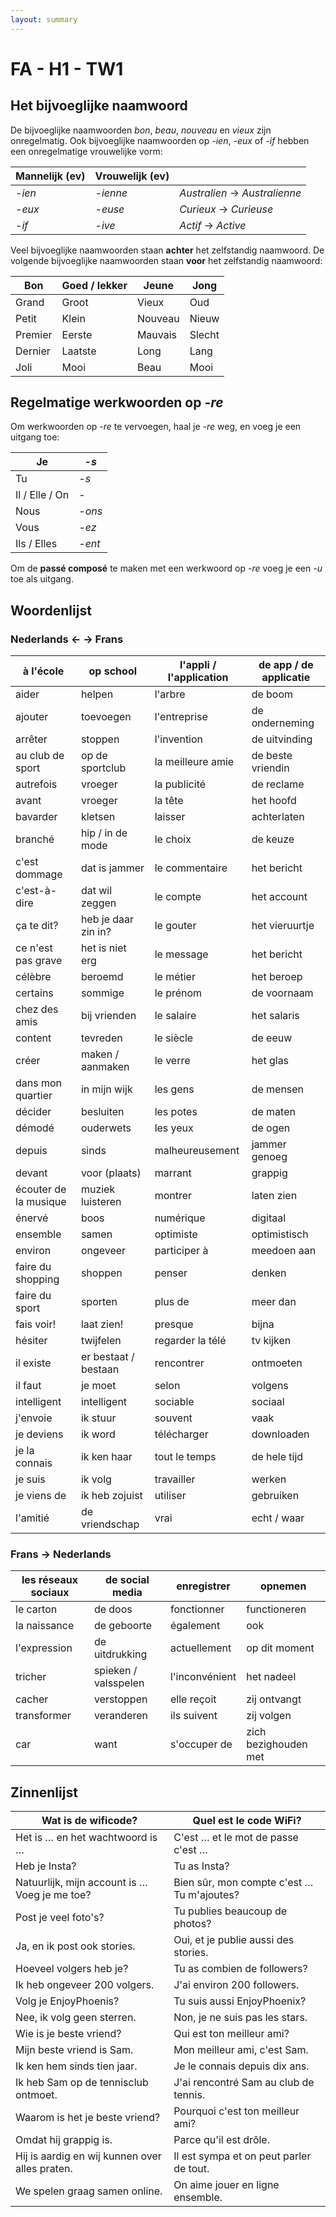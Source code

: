 ```yaml
---
layout: summary
---
```


# FA - H1 - TW1

## Het bijvoeglijke naamwoord

De bijvoeglijke naamwoorden *bon*, *beau*, *nouveau* en *vieux* zijn onregelmatig. Ook bijvoeglijke naamwoorden op *-ien*, *-eux* of *-if* hebben een onregelmatige vrouwelijke vorm:

| **Mannelijk (ev)** | **Vrouwelijk (ev)** |                               |
|--------------------|---------------------|-------------------------------|
| *-ien*             | *-ienne*            | *Australien* → *Australienne* |
| *-eux*             | *-euse*             | *Curieux* → *Curieuse*        |
| *-if*              | *-ive*              | *Actif* → *Active*            |

Veel bijvoeglijke naamwoorden staan **achter** het zelfstandig naamwoord. De volgende bijvoeglijke naamwoorden staan **voor** het zelfstandig naamwoord:

| Bon     | Goed / lekker | Jeune   | Jong   |
|---------|---------------|---------|--------|
| Grand   | Groot         | Vieux   | Oud    |
| Petit   | Klein         | Nouveau | Nieuw  |
| Premier | Eerste        | Mauvais | Slecht |
| Dernier | Laatste       | Long    | Lang   |
| Joli    | Mooi          | Beau    | Mooi   |

## Regelmatige werkwoorden op *-re*

Om werkwoorden op *-re* te vervoegen, haal je *-re* weg, en voeg je een uitgang toe:

| Je             | *-s*   |
|----------------|--------|
| Tu             | *-s*   |
| Il / Elle / On | *-*    |
| Nous           | *-ons* |
| Vous           | *-ez*  |
| Ils / Elles    | *-ent* |

Om de **passé composé** te maken met een werkwoord op *-re* voeg je een *-u* toe als uitgang.

## Woordenlijst

### Nederlands ← → Frans

| à l'école | op school | l'appli / l'application | de app / de applicatie |
|----|----|----|----|
| aider | helpen | l'arbre | de boom |
| ajouter | toevoegen | l'entreprise | de onderneming |
| arrêter | stoppen | l'invention | de uitvinding |
| au club de sport | op de sportclub | la meilleure amie | de beste vriendin |
| autrefois | vroeger | la publicité | de reclame |
| avant | vroeger | la tête | het hoofd |
| bavarder | kletsen | laisser | achterlaten |
| branché | hip / in de mode | le choix | de keuze |
| c'est dommage | dat is jammer | le commentaire | het bericht |
| c'est-à-dire | dat wil zeggen | le compte | het account |
| ça te dit? | heb je daar zin in? | le gouter | het vieruurtje |
| ce n'est pas grave | het is niet erg | le message | het bericht |
| célèbre | beroemd | le métier | het beroep |
| certains | sommige | le prénom | de voornaam |
| chez des amis | bij vrienden | le salaire | het salaris |
| content | tevreden | le siècle | de eeuw |
| créer | maken / aanmaken | le verre | het glas |
| dans mon quartier | in mijn wijk | les gens | de mensen |
| décider | besluiten | les potes | de maten |
| démodé | ouderwets | les yeux | de ogen |
| depuis | sinds | malheureusement | jammer genoeg |
| devant | voor (plaats) | marrant | grappig |
| écouter de la musique | muziek luisteren | montrer | laten zien |
| énervé | boos | numérique | digitaal |
| ensemble | samen | optimiste | optimistisch |
| environ | ongeveer | participer à | meedoen aan |
| faire du shopping | shoppen | penser | denken |
| faire du sport | sporten | plus de | meer dan |
| fais voir! | laat zien! | presque | bijna |
| hésiter | twijfelen | regarder la télé | tv kijken |
| il existe | er bestaat / bestaan | rencontrer | ontmoeten |
| il faut | je moet | selon | volgens |
| intelligent | intelligent | sociable | sociaal |
| j'envoie | ik stuur | souvent | vaak |
| je deviens | ik word | télécharger | downloaden |
| je la connais | ik ken haar | tout le temps | de hele tijd |
| je suis | ik volg | travailler | werken |
| je viens de | ik heb zojuist | utiliser | gebruiken |
| l'amitié | de vriendschap | vrai | echt / waar |

### Frans → Nederlands

| les réseaux sociaux | de social media | enregistrer | opnemen |
|----|----|----|----|
| le carton | de doos | fonctionner | functioneren |
| la naissance | de geboorte | également | ook |
| l'expression | de uitdrukking | actuellement | op dit moment |
| tricher | spieken / valsspelen | l'inconvénient | het nadeel |
| cacher | verstoppen | elle reçoit | zij ontvangt |
| transformer | veranderen | ils suivent | zij volgen |
| car | want | s'occuper de | zich bezighouden met |

## Zinnenlijst

| Wat is de wificode? | Quel est le code WiFi? |
|----|----|
| Het is … en het wachtwoord is … | C'est … et le mot de passe c'est … |
| Heb je Insta? | Tu as Insta? |
| Natuurlijk, mijn account is … Voeg je me toe? | Bien sûr, mon compte c'est … Tu m'ajoutes? |
| Post je veel foto's? | Tu publies beaucoup de photos? |
| Ja, en ik post ook stories. | Oui, et je publie aussi des stories. |
| Hoeveel volgers heb je? | Tu as combien de followers? |
| Ik heb ongeveer 200 volgers. | J'ai environ 200 followers. |
| Volg je EnjoyPhoenis? | Tu suis aussi EnjoyPhoenix? |
| Nee, ik volg geen sterren. | Non, je ne suis pas les stars. |
| Wie is je beste vriend? | Qui est ton meilleur ami? |
| Mijn beste vriend is Sam. | Mon meilleur ami, c'est Sam. |
| Ik ken hem sinds tien jaar. | Je le connais depuis dix ans. |
| Ik heb Sam op de tennisclub ontmoet. | J'ai rencontré Sam au club de tennis. |
| Waarom is het je beste vriend? | Pourquoi c'est ton meilleur ami? |
| Omdat hij grappig is. | Parce qu'il est drôle. |
| Hij is aardig en wij kunnen over alles praten. | Il est sympa et on peut parler de tout. |
| We spelen graag samen online. | On aime jouer en ligne ensemble. |
